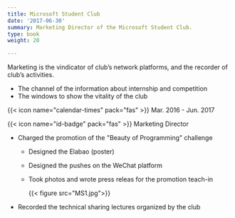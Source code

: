 ```yaml
---
title: Microsoft Student Club
date: '2017-06-30'
summary: Marketing Director of the Microsoft Student Club.
type: book
weight: 20

---
```


Marketing is the vindicator of club’s network platforms, and the recorder of club’s activities. 

- The channel of the information about internship and competition
- The windows to show the vitality of the club

{{< icon name="calendar-times" pack="fas" >}} Mar. 2016 - Jun. 2017

{{< icon name="id-badge" pack="fas" >}} Marketing Director

- Charged the promotion of the "Beauty of Programming" challenge

  - Designed the Elabao (poster)

  - Designed the pushes on the WeChat platform

  - Took photos and wrote press releas for the promotion teach-in

    {{< figure src="MS1.jpg">}}

- Recorded the technical sharing lectures organized by the club






